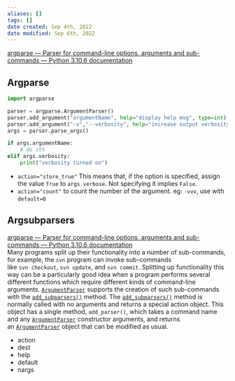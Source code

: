 ```yaml
---
aliases: []
tags: []
date created: Sep 4th, 2022
date modified: Sep 6th, 2022
---
```

[argparse — Parser for command-line options, arguments and sub-commands — Python 3.10.6 documentation](https://docs.python.org/3/library/argparse.html)

## Argparse

```python
import argparse

parser = argparse.ArgumentParser()
parser.add_argument("argumentName", help="display help msg", type=int) # no --
parser.add_argument("-v","--verbosity", help="increase output verbosity", action="store_true") # with --
args = parser.parse_args()

if args.argumentName:
	# do sth
elif args.verbosity:
	print("verbosity turned on")
```

- `action="store_true"` This means that, if the option is specified, assign the value `True` to `args.verbose`. Not specifying it implies `False`.
- `action="count"` to count the number of the argument. eg: `-vvv`, use with `default=0`

## Argsubparsers
[argparse — Parser for command-line options, arguments and sub-commands — Python 3.10.6 documentation](https://docs.python.org/3/library/argparse.html#sub-commands)  
Many programs split up their functionality into a number of sub-commands, for example, the `svn` program can invoke sub-commands like `svn checkout`, `svn update`, and `svn commit`. Splitting up functionality this way can be a particularly good idea when a program performs several different functions which require different kinds of command-line arguments. [`ArgumentParser`](https://docs.python.org/3/library/argparse.html#argparse.ArgumentParser "argparse.ArgumentParser") supports the creation of such sub-commands with the [`add_subparsers()`](https://docs.python.org/3/library/argparse.html#argparse.ArgumentParser.add_subparsers "argparse.ArgumentParser.add_subparsers") method. The [`add_subparsers()`](https://docs.python.org/3/library/argparse.html#argparse.ArgumentParser.add_subparsers "argparse.ArgumentParser.add_subparsers") method is normally called with no arguments and returns a special action object. This object has a single method, `add_parser()`, which takes a command name and any [`ArgumentParser`](https://docs.python.org/3/library/argparse.html#argparse.ArgumentParser "argparse.ArgumentParser") constructor arguments, and returns an [`ArgumentParser`](https://docs.python.org/3/library/argparse.html#argparse.ArgumentParser "argparse.ArgumentParser") object that can be modified as usual.

- action
- dest
- help
- default
- nargs